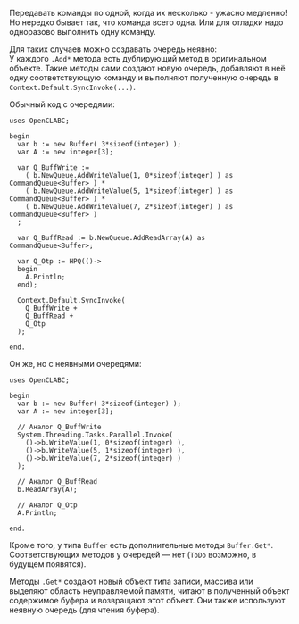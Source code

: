 


Передавать команды по одной, когда их несколько - ужасно медленно!\
Но нередко бывает так, что команда всего одна. Или для отладки надо одноразово выполнить одну команду.

Для таких случаев можно создавать очередь неявно:\
У каждого `.Add*` метода есть дублирующий метод в оригинальном объекте. Такие методы сами создают
новую очередь, добавляют в неё одну соответствующую команду и выполняют полученную очередь в `Context.Default.SyncInvoke(...)`.

Обычный код с очередями:
```
uses OpenCLABC;

begin
  var b := new Buffer( 3*sizeof(integer) );
  var A := new integer[3];
  
  var Q_BuffWrite :=
    ( b.NewQueue.AddWriteValue(1, 0*sizeof(integer) ) as CommandQueue<Buffer> ) *
    ( b.NewQueue.AddWriteValue(5, 1*sizeof(integer) ) as CommandQueue<Buffer> ) *
    ( b.NewQueue.AddWriteValue(7, 2*sizeof(integer) ) as CommandQueue<Buffer> )
  ;
  
  var Q_BuffRead := b.NewQueue.AddReadArray(A) as CommandQueue<Buffer>;
  
  var Q_Otp := HPQ(()->
  begin
    A.Println;
  end);
  
  Context.Default.SyncInvoke(
    Q_BuffWrite +
    Q_BuffRead +
    Q_Otp
  );
  
end.
```
Он же, но с неявными очередями:
```
uses OpenCLABC;

begin
  var b := new Buffer( 3*sizeof(integer) );
  var A := new integer[3];
  
  // Аналог Q_BuffWrite
  System.Threading.Tasks.Parallel.Invoke(
    ()->b.WriteValue(1, 0*sizeof(integer) ),
    ()->b.WriteValue(5, 1*sizeof(integer) ),
    ()->b.WriteValue(7, 2*sizeof(integer) )
  );
  
  // Аналог Q_BuffRead
  b.ReadArray(A);
  
  // Аналог Q_Otp
  A.Println;
  
end.
```

Кроме того, у типа `Buffer` есть дополнительные методы `Buffer.Get*`.
Соответствующих методов у очередей — нет (`ToDo` возможно, в будущем появятся).

Методы `.Get*` создают новый объект типа записи, массива или выделяют область неуправляемой памяти,
читают в полученный объект содержимое буфера и возвращают этот объект.
Они также используют неявную очередь (для чтения буфера).


